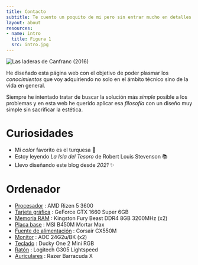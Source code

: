 ```yaml
---
title: Contacto
subtitle: Te cuento un poquito de mi pero sin entrar mucho en detalles
layout: about
resources:
- name: intro
  title: Figura 1
  src: intro.jpg
---
```


![Las laderas de Canfranc (2016)](intro)

He diseñado esta página web con el objetivo de poder plasmar los *conocimientos* que voy adquiriendo no solo en el ámbito técnico sino de la vida en general.

Siempre he intentado tratar de buscar la solución más *simple* posible a los problemas y en esta web he querido aplicar esa *filosofía* con un diseño muy simple sin sacrificar la estética.

# Curiosidades

- Mi *color* favorito es el turquesa 🎨
- Estoy leyendo *La Isla del Tesoro* de Robert Louis Stevenson 📚
- Llevo diseñando este blog desde *2021* ✨

# Ordenador

- [Procesador](cpu) : AMD Rizen 5 3600
- [Tarjeta gráfica](gpu) : GeForce GTX 1660 Super 6GB
- [Memoria RAM](ram) : Kingston Fury Beast DDR4 8GB 3200MHz (x2)
- [Placa base](mb) : MSI B450M Mortar Max
- [Fuente de alimentación](ps) : Corsair CX550M
- [Monitor](monitor) : AOC 24G2u/BK (x2)
- [Teclado](keyboard) : Ducky One 2 Mini RGB
- [Ratón](mouse) : Logitech G305 Lightspeed
- [Auriculares](headphones) : Razer Barracuda X

[cpu]: https://www.amd.com/en/products/cpu/amd-ryzen-5-3600
[gpu]: https://www.gigabyte.com/es/Graphics-Card/GV-N166SOC-6GD#kf
[ram]: https://www.kingston.com/en/memory/gaming/kingston-fury-beast-ddr4-rgb-memory
[mb]: https://es.msi.com/Motherboard/B450M-MORTAR-MAX
[ps]: https://www.corsair.com/es/es/Categor%C3%ADas/Productos/Unidades-de-fuente-de-alimentaci%C3%B3n/cxm-series-2015-config/p/CP-9020102-NA
[monitor]: https://eu.aoc.com/en/gaming/products/monitors/24g2u-bk
[keyboard]: https://www.duckychannel.com.tw/en/Ducky-One2-Mini-RGB
[mouse]: https://www.logitechg.com/en-us/products/gaming-mice/g305-lightspeed-wireless-gaming-mouse.910-006376.html
[headphones]: https://www.razer.com/latam-es/gaming-headsets/razer-barracuda-x